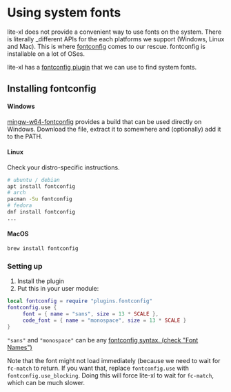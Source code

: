 # Using system fonts

lite-xl does not provide a convenient way to use fonts on the system.
There is literally _different APIs for the each platforms we support (Windows, Linux and Mac).
This is where [fontconfig][1] comes to our rescue. fontconfig is
installable on a lot of OSes.

lite-xl has a [fontconfig plugin][2] that we can use to find system fonts.

## Installing fontconfig
#### Windows
[mingw-w64-fontconfig][3] provides a build that can be used directly on Windows.
Download the file, extract it to somewhere and (optionally) add it to the PATH.

#### Linux
Check your distro-specific instructions.

```sh
# ubuntu / debian
apt install fontconfig
# arch
pacman -Su fontconfig
# fedora
dnf install fontconfig
...
```

#### MacOS

```sh
brew install fontconfig
```

### Setting up

1. Install the plugin
2. Put this in your user module:

```lua
local fontconfig = require "plugins.fontconfig"
fontconfig.use {
	 font = { name = "sans", size = 13 * SCALE },
	 code_font = { name = "monospace", size = 13 * SCALE }
}
```

`"sans"` and `"monospace"` can be any [fontconfig syntax. (check "Font Names")][4]


Note that the font might not load immediately (because we need to wait for `fc-match` to return.
If you want that, replace `fontconfig.use` with `fontconfig.use_blocking`. Doing this will force
lite-xl to wait for `fc-match`, which can be much slower.


[1]: https://www.freedesktop.org/wiki/Software/fontconfig/
[2]: https://github.com/lite-xl/lite-xl-plugins/blob/master/plugins/fontconfig.lua
[3]: https://github.com/takase1121/mingw-w64-fontconfig
[4]: https://www.freedesktop.org/software/fontconfig/fontconfig-user.html
